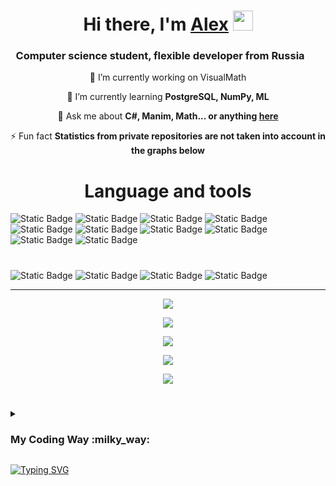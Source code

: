 <h1 align="center">Hi there, I'm <a href="https://t.me/Sv_allmight" target="_blank"> Alex</a> 
<img src="https://github.com/blackcater/blackcater/raw/main/images/Hi.gif" height="32"/></h1>

<h3 align="center"> Computer science student, flexible developer from Russia <img src='https://raw.githubusercontent.com/madebybowtie/FlagKit/master/Assets/PNG/RU.png' width='21' height='15'> </h3>

<div align="center">
 
 🔭 I’m currently working on VisualMath
 
 🌱 I’m currently learning **PostgreSQL, NumPy, ML**

💬 Ask me about **C#, Manim, Math... or anything [here](https://github.com/Lo-Wang/Lo-Wang/issues/1)**

⚡ Fun fact **Statistics from private repositories are not taken into account in the graphs below**

 </div>

#

<h1 align="center"> Language and tools</h1>

![Static Badge](https://img.shields.io/badge/Python-FFD43B?style=for-the-badge&logo=python&logoColor=blue&labelColor=FFD43B)
![Static Badge](https://img.shields.io/badge/Numpy-777BB4?style=for-the-badge&logo=numpy&logoColor=white)
![Static Badge](https://img.shields.io/badge/Pandas-2C2D72?style=for-the-badge&logo=pandas&logoColor=white)
![Static Badge](https://img.shields.io/badge/LaTeX-47A141?style=for-the-badge&logo=LaTeX&logoColor=white)
![Static Badge](https://img.shields.io/badge/C%23-%23512BD4?style=for-the-badge&logo=%23512BD4)
![Static Badge](https://img.shields.io/badge/.NET-512BD4?style=for-the-badge&logo=dotnet&logoColor=white)
![Static Badge](https://img.shields.io/badge/NuGet-004880?style=for-the-badge&logo=nuget&logoColor=white)
![Static Badge](https://img.shields.io/badge/C%2B%2B-00599C?style=for-the-badge&logo=c%2B%2B&logoColor=white)
![Static Badge](https://img.shields.io/badge/C-00599C?style=for-the-badge&logo=c&logoColor=white)
![Static Badge](https://img.shields.io/badge/stmicroelectronics-%2303234B?style=for-the-badge&logo=stmicroelectronics)

#

![Static Badge](https://img.shields.io/badge/Obsidian-483699?style=for-the-badge&logo=Obsidian&logoColor=white)
![Static Badge](https://img.shields.io/badge/GitHub-100000?style=for-the-badge&logo=github&logoColor=white)
![Static Badge](https://img.shields.io/badge/GIT-E44C30?style=for-the-badge&logo=git&logoColor=white)
![Static Badge](https://img.shields.io/badge/Jira-0052CC?style=for-the-badge&logo=Jira&logoColor=white)

<hr/>

<p align="center">
  <img src="https://github-readme-stats.vercel.app/api/top-langs/?username=Lo-Wang&include_repo=https://github.com/Lo-Wang/VisualMath&theme=tokyonight" />
</p>

<p align="center">
<img src = "https://github-readme-streak-stats.herokuapp.com?user=Lo-wang&include_repo=https://github.com/Lo-Wang/VisualMath&theme=tokyonight"/>
</p>

<p align="center">
<img src = "https://github-readme-stats.vercel.app/api?username=Lo-Wang&include_repo=https://github.com/Lo-Wang/VisualMath&show_icons=true&theme=tokyonight"/>
</p>

<p align="center">
<img src = "https://github-readme-activity-graph.vercel.app/graph?username=Lo-Wang&theme=tokyo-night"/>
</p>

<p align="center">
<img src = "https://leetcard.jacoblin.cool/Alex_Deluxe?ext=heatmap">
</p>

#

<details>
    <summary><h3> My Coding Way :milky_way:</h3></summary>
    I started studying programming a relatively long time ago, in my 4rd year at university. Then I chose C# as my first language. The first programs for calculating laboratory work and the first game were written. Next, I started writing embedded software for the stm32 microcontroller and at the same time developing an interface for managing Windows OS. In the middle of development, I was offered to work in C++, it was my first commercial experience. At the same time, I started making my project in C# for convenient reading of books in Telegram - full library functionality and reading books on "semantic" sentences. At the moment, there are thoughts about assembling your microcontroller and the smooth operation of the bot. Next, the application is a Pomodoro timer, because the timer in Windows does not have the necessary functionality. It's still in development.
    <p> At the moment, I am developing mathematical animation in Python for a large educational project VisualMath (in the future VisualUniverse), and also studying data analysis using NumPy, Pandas and Matplotlib.
    </summary>
</details>

[![Typing SVG](https://readme-typing-svg.herokuapp.com?color=%2336BCF7&lines=--adduser_Alex_Deluxe)](https://git.io/typing-svg)
